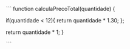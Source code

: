 
ˋˋˋ
function calculaPrecoTotal(quantidade) {
  
  if(quantidade < 12){
    return quantidade * 1.30;
  };
  
  return quantidade * 1;
}

ˋˋˋ